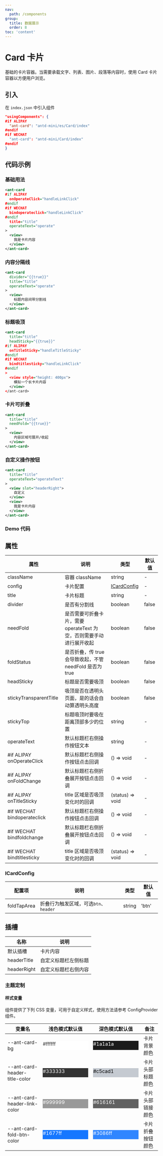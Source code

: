 ```yaml
---
nav:
  path: /components
group:
  title: 数据展示
  order: 8
toc: 'content'
---
```


# Card 卡片

基础的卡片容器。当需要承载文字、列表、图片、段落等内容时，使用 Card 卡片容器以方便用户浏览。

## 引入

在 `index.json` 中引入组件

```json
"usingComponents": {
#if ALIPAY
  "ant-card": "antd-mini/es/Card/index"
#endif
#if WECHAT
  "ant-card": "antd-mini/Card/index"
#endif
}
```

## 代码示例

### 基础用法

```xml
<ant-card
#if ALIPAY
  onOperateClick="handleLinkClick"
#endif
#if WECHAT
  bindoperateclick="handleLinkClick"
#endif
  title="title"
  operateText="operate"
>
  <view>
    我是卡片内容
  </view>
</ant-card>
```

### 内容分隔线

```xml
<ant-card
  divider="{{true}}"
  title="title"
  operateText="operate"
>
  <view>
    标题内容间带分割线
  </view>
</ant-card>
```

### 标题吸顶

```xml
<ant-card
  title="title"
  headSticky="{{true}}"
#if ALIPAY
  onTitleSticky="handleTitleSticky"
#endif
#if WECHAT
  bindtitlesticky="handleLinkClick"
#endif
>
  <view style="height: 400px">
    模拟一个长卡片内容
  </view>
</ant-card>
```

### 卡片可折叠

```xml
<ant-card
  title="title"
  needFold="{{true}}"
>
  <view>
    内容区域可展开/收起
  </view>
</ant-card>
```

### 自定义操作按钮

```xml
<ant-card
  title="title"
  operateText="operateText"
>
  <view slot="headerRight">
    自定义
  </view>
  <view>
    我是卡片内容
  </view>
</ant-card>
```

### Demo 代码

<code src="../../demo/pages/Card/index"></code>

## 属性

| 属性                         | 说明                                                                | 类型                        | 默认值 |
| ---------------------------- | ------------------------------------------------------------------- | --------------------------- | ------ |
| className                    | 容器 className                                                      | string                      | -      |
| config                       | 卡片配置                                                            | [ICardConfig](#ICardConfig) | -      |
| title                        | 卡片标题                                                            | string                      | -      |
| divider                      | 是否有分割线                                                        | boolean                     | false  |
| needFold                     | 是否需要可折叠卡片，需要 operateText 为空，否则需要手动进行展开收起 | boolean                     | false  |
| foldStatus                   | 是否折叠，传 true 会导致收起，不管 needFold 是否为 true             | boolean                     | false  |
| headSticky                   | 标题是否需要吸顶                                                    | boolean                     | false  |
| stickyTransparentTitle       | 吸顶是否在透明头页面，是的话会自动算透明头高度                      | boolean                     | false  |
| stickyTop                    | 标题吸顶时要吸在距离顶部多少的位置                                  | string                      | -      |
| operateText                  | 默认标题栏右侧操作按钮文本                                          | string                      | -      |
| #if ALIPAY onOperateClick    | 默认标题栏右侧操作按钮点击回调                                      | () => void                  | -      |
| #if ALIPAY onFoldChange      | 默认标题栏右侧折叠展开按钮点击回调                                  | () => void                  | -      |
| #if ALIPAY onTitleSticky     | title 区域是否吸顶变化时的回调                                      | (status) => void            | -      |
| #if WECHAT bindoperateclick | 默认标题栏右侧操作按钮点击回调                                      | () => void                  | -      |
| #if WECHAT bindfoldchange   | 默认标题栏右侧折叠展开按钮点击回调                                  | () => void                  | -      |
| #if WECHAT bindtitlesticky  | title 区域是否吸顶变化时的回调                                      | (status) => void            | -      |

### ICardConfig

| 配置项      | 说明                                  | 类型   | 默认值 |
| ----------- | ------------------------------------- | ------ | ------ |
| foldTapArea | 折叠行为触发区域，可选`btn`、`header` | string | 'btn'  |

## 插槽

| 名称        | 说明                 |
| ----------- | -------------------- |
| 默认插槽    | 卡片内容             |
| headerTitle | 自定义标题栏左侧标题 |
| headerRight | 自定义标题栏右侧内容 |

### 主题定制

#### 样式变量

组件提供了下列 CSS 变量，可用于自定义样式，使用方法请参考 ConfigProvider 组件。

| 变量名                        | 浅色模式默认值                                                                                    | 深色模式默认值                                                                                    | 备注             |
| ----------------------------- | ------------------------------------------------------------------------------------------------- | ------------------------------------------------------------------------------------------------- | ---------------- |
| --ant-card-bg                 | <div style="width: 150px; height: 30px; background-color: #ffffff; color: #333333;">#ffffff</div> | <div style="width: 150px; height: 30px; background-color: #1a1a1a; color: #ffffff;">#1a1a1a</div> | 卡片背景颜色     |
| --ant-card-header-title-color | <div style="width: 150px; height: 30px; background-color: #333333; color: #ffffff;">#333333</div> | <div style="width: 150px; height: 30px; background-color: #c5cad1; color: #000000;">#c5cad1</div> | 卡片头部标题颜色 |
| --ant-card-header-link-color  | <div style="width: 150px; height: 30px; background-color: #999999; color: #ffffff;">#999999</div> | <div style="width: 150px; height: 30px; background-color: #616161; color: #ffffff;">#616161</div> | 卡片头部链接颜色 |
| --ant-card-fold-btn-color     | <div style="width: 150px; height: 30px; background-color: #1677ff; color: #ffffff;">#1677ff</div> | <div style="width: 150px; height: 30px; background-color: #3086ff; color: #ffffff;">#3086ff</div> | 卡片折叠按钮颜色 |
